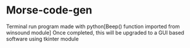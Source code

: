# Morse-code-gen
Terminal run program made with python[Beep() function imported from winsound module]
Once completed, this will be upgraded to a GUI based software using tkinter module

